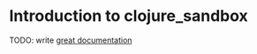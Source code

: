 # Introduction to clojure_sandbox

TODO: write [great documentation](http://jacobian.org/writing/what-to-write/)
